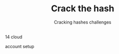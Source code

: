 # <div align="center">Crack the hash</div>
<div align="center">Cracking hashes challenges</div><br>
<div align="center">
<img src="" height=""></img>
</div>





14 cloud

account 
setup
